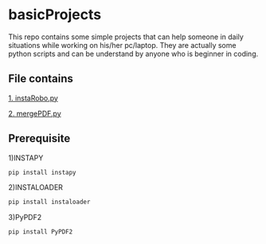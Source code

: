# basicProjects
This repo contains some simple projects that can help someone in daily situations while working on his/her pc/laptop.
They are actually some python scripts and can be understand by anyone who is beginner in coding. 

## File contains
[1. instaRobo.py](https://github.com/mysg147/basicProjects/blob/master/instaRobo.py)

[2. mergePDF.py](https://github.com/mysg147/basicProjects/blob/master/mergePDF.py) 

## Prerequisite
1)INSTAPY
```bash
pip install instapy
```
2)INSTALOADER
```bash
pip install instaloader
```
3)PyPDF2
```bash
pip install PyPDF2
```
